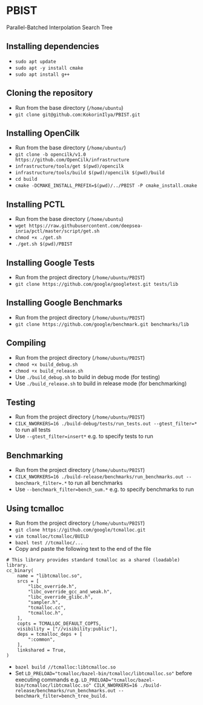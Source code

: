 # PBIST
Parallel-Batched Interpolation Search Tree

## Installing dependencies
* `sudo apt update`
* `sudo apt -y install cmake`
* `sudo apt install g++`

## Cloning the repository
* Run from the base directory (`/home/ubuntu`)
* `git clone git@github.com:KokorinIlya/PBIST.git`

## Installing OpenCilk

* Run from the base directory (`/home/ubuntu/`)
* `git clone -b opencilk/v1.0 https://github.com/OpenCilk/infrastructure`
* `infrastructure/tools/get $(pwd)/opencilk`
* `infrastructure/tools/build $(pwd)/opencilk $(pwd)/build`
* `cd build`
* `cmake -DCMAKE_INSTALL_PREFIX=$(pwd)/../PBIST -P cmake_install.cmake`

## Installing PCTL
* Run from the base directory (`/home/ubuntu`)
* `wget https://raw.githubusercontent.com/deepsea-inria/pctl/master/script/get.sh`
* `chmod +x ./get.sh`
* `./get.sh $(pwd)/PBIST`

## Installing Google Tests
* Run from the project directory (`/home/ubuntu/PBIST`)
* `git clone https://github.com/google/googletest.git tests/lib`

## Installing Google Benchmarks
* Run from the project directory (`/home/ubuntu/PBIST`)
* `git clone https://github.com/google/benchmark.git benchmarks/lib`

## Compiling

* Run from the project directory (`/home/ubuntu/PBIST`)
* `chmod +x build_debug.sh` 
* `chmod +x build_release.sh` 
* Use `./build_debug.sh` to build in debug mode (for testing)
* Use `./build_release.sh` to build in release mode (for benchmarking)

## Testing

* Run from the project directory (`/home/ubuntu/PBIST`)
* `CILK_NWORKERS=16 ./build-debug/tests/run_tests.out --gtest_filter=*` to run all tests
* Use `--gtest_filter=insert*` e.g. to specify tests to run

## Benchmarking

* Run from the project directory (`/home/ubuntu/PBIST`)
* `CILK_NWORKERS=16 ./build-release/benchmarks/run_benchmarks.out --benchmark_filter=.*` to run all benchmarks
* Use `--benchmark_filter=bench_sum.*` e.g. to specify benchmarks to run

## Using tcmalloc
* Run from the project directory (`/home/ubuntu/PBIST`)
* `git clone https://github.com/google/tcmalloc.git`
* `vim tcmalloc/tcmalloc/BUILD`
* `bazel test //tcmalloc/...`
* Copy and paste the following text to the end of the file
```
# This library provides standard tcmalloc as a shared (loadable) library.
cc_binary(
    name = "libtcmalloc.so",
    srcs = [
        "libc_override.h",
        "libc_override_gcc_and_weak.h",
        "libc_override_glibc.h",
        "sampler.h",
        "tcmalloc.cc",
        "tcmalloc.h",
    ],
    copts = TCMALLOC_DEFAULT_COPTS,
    visibility = ["//visibility:public"],
    deps = tcmalloc_deps + [
        ":common",
    ],
    linkshared = True,
)
```
* `bazel build //tcmalloc:libtcmalloc.so`
* Set `LD_PRELOAD="tcmalloc/bazel-bin/tcmalloc/libtcmalloc.so"` before executing commands e.g. `LD_PRELOAD="tcmalloc/bazel-bin/tcmalloc/libtcmalloc.so" CILK_NWORKERS=16 ./build-release/benchmarks/run_benchmarks.out --benchmark_filter=bench_tree_build.`

